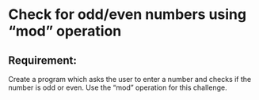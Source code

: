 # Check for odd/even numbers using “mod” operation

## Requirement:

Create a program which asks the user to enter a number and checks if the number is odd or even. Use the “mod” operation for this challenge.